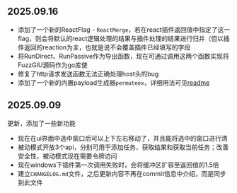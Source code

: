 ## 2025.09.16
+ 添加了一个新的ReactFlag - `ReactMerge`，若在react插件返回值中指定了这一flag，则会将默认的react逻辑处理的结果与插件处理的结果进行归并（但以插件返回的reaction为主，也就是说不会覆盖插件已经填写的字段
+ 将RunDirect、RunPassive作为导出函数，现在可通过调用这两个函数实现将FuzzGIU源码作为go库使
+ 修复了http请求发送函数无法正确处理host头的bug
+ 添加了一个新的内置payload生成器`permuteex`，详细用法可见[readme](https://github.com/nostalgist134/FuzzGIU/blob/main/README.md#payload相关设置)

## 2025.09.09
更新，添加了一些新功能
+ 现在在ui界面中选中窗口后可以上下左右移动了，并且能将选中的窗口进行清
+ 被动模式开放3个api，分别可用于添加任务、获取结果和获取当前任务；改善安全性，被动模式现在需要令牌访问
+ 现在windows下插件第一次调用失败时，会将缓冲区扩容至返回值的1.5倍
+ 建立`CHANGELOG.md`文件，之后更新内容不再在commit信息中介绍，而是同步到此文件

